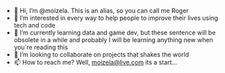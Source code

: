- 👋 Hi, I’m @moizela. This is an alias, so you can call me Roger
- 👀 I’m interested in every way to help people to improve their lives using tech and code
- 🌱 I’m currently learning data and game dev, but these sentence will be obsolete in a while and probably I will be learning anything new when you`re reading this
- 💞️ I’m looking to collaborate on projects that shakes the world
- 📫 How to reach me? Well, moizela@live.com its a start...

<!---
moizela/moizela is a ✨ special ✨ repository because its `README.md` (this file) appears on your GitHub profile.
You can click the Preview link to take a look at your changes.
--->
